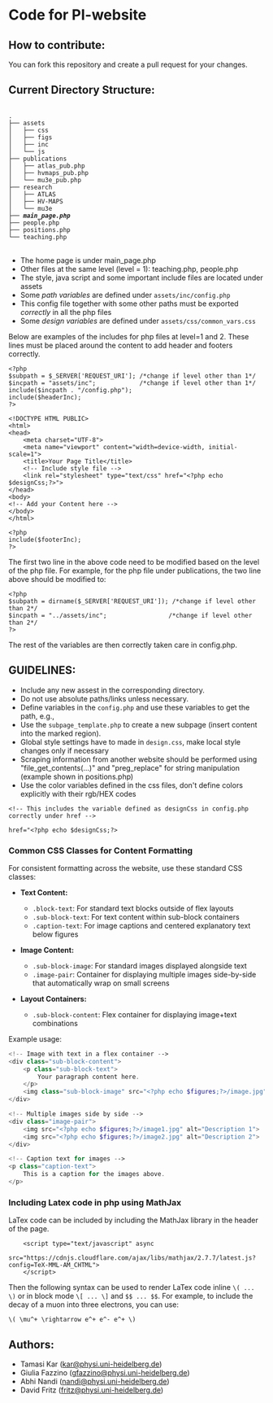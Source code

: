 # Code for PI-website

## How to contribute:
You can fork this repository and create a pull request for your changes.

## Current Directory Structure:

<pre><code>
.
├── assets
│   ├── css
│   ├── figs
│   ├── inc
│   └── js
├── publications
│   ├── atlas_pub.php
│   ├── hvmaps_pub.php
│   └── mu3e_pub.php
├── research
│   ├── ATLAS
│   ├── HV-MAPS
│   └── mu3e
├── <b><i>main_page.php</i></b>
├── people.php
├── positions.php
└── teaching.php
</code>
</pre>

- The home page is under main_page.php
- Other files at the same level (level = 1): teaching.php, people.php
- The style, java script and some important include files are located under assets
- Some *path variables* are defined under `assets/inc/config.php`
- This config file together with some other paths must be exported *correctly* in all the php files 
- Some *design variables* are defined under `assets/css/common_vars.css`

Below are examples of the includes for php files at level=1 and 2.
These lines must be placed around the content to add header and footers correctly.

```
<?php
$subpath = $_SERVER['REQUEST_URI']; /*change if level other than 1*/
$incpath = "assets/inc";            /*change if level other than 1*/
include($incpath . "/config.php");
include($headerInc);
?>

<!DOCTYPE HTML PUBLIC>
<html>
<head>
    <meta charset="UTF-8">
    <meta name="viewport" content="width=device-width, initial-scale=1">
    <title>Your Page Title</title>
	<!-- Include style file -->
    <link rel="stylesheet" type="text/css" href="<?php echo $designCss;?>">
</head>
<body>
<!-- Add your Content here -->
</body>
</html>

<?php
include($footerInc); 
?>
```
The first two line in the above code need to be modified based on the level of the php file.
For example, for the php file under publications, the two line above should be modified to:
```
<?php
$subpath = dirname($_SERVER['REQUEST_URI']); /*change if level other than 2*/
$incpath = "../assets/inc";                 /*change if level other than 2*/
?>
```
The rest of the variables are then correctly taken care in config.php.

## GUIDELINES:

- Include any new assest in the corresponding directory.
- Do not use absolute paths/links unless necessary.
- Define variables in the `config.php` and use these variables to get the path, e.g.,
- Use the `subpage_template.php` to create a new subpage (insert content into the marked region).
- Global style settings have to made in `design.css`, make local style changes only if necessary
- Scraping information from another website should be performed using "file_get_contents(...)" and "preg_replace" for string manipulation (example shown in positions.php)
- Use the color variables defined in the css files, don't define colors explicitly with their rgb/HEX codes
```
<!-- This includes the variable defined as designCss in config.php correctly under href -->

href="<?php echo $designCss;?>
```

### Common CSS Classes for Content Formatting

For consistent formatting across the website, use these standard CSS classes:

- **Text Content:**
  - `.block-text`: For standard text blocks outside of flex layouts
  - `.sub-block-text`: For text content within sub-block containers
  - `.caption-text`: For image captions and centered explanatory text below figures

- **Image Content:**
  - `.sub-block-image`: For standard images displayed alongside text
  - `.image-pair`: Container for displaying multiple images side-by-side that automatically wrap on small screens

- **Layout Containers:**
  - `.sub-block-content`: Flex container for displaying image+text combinations 

Example usage:
```php
<!-- Image with text in a flex container -->
<div class="sub-block-content">
    <p class="sub-block-text">
        Your paragraph content here.
    </p>
    <img class="sub-block-image" src="<?php echo $figures;?>/image.jpg" alt="Description">
</div>

<!-- Multiple images side by side -->
<div class="image-pair">
    <img src="<?php echo $figures;?>/image1.jpg" alt="Description 1">
    <img src="<?php echo $figures;?>/image2.jpg" alt="Description 2">
</div>

<!-- Caption text for images -->
<p class="caption-text">
    This is a caption for the images above.
</p>
```

### Including Latex code in php using MathJax
LaTex code can be included by including the MathJax library in the header of the page.
```
	<script type="text/javascript" async
	  src="https://cdnjs.cloudflare.com/ajax/libs/mathjax/2.7.7/latest.js?config=TeX-MML-AM_CHTML">
	</script>
```
Then the following syntax can be used to render LaTex code inline `\( ... \)` or in block mode `\[ ... \]` and `$$ ... $$`.
For example, to include the decay of a muon into three electrons, you can use:
```
\( \mu^+ \rightarrow e^+ e^- e^+ \)
```

## Authors:
- Tamasi Kar (<a href="mailto:kar@physi.uni-heidelberg.de">kar@physi.uni-heidelberg.de</a>)
- Giulia Fazzino (<a href="mailto:gfazzino@physi.uni-heidelberg.de">gfazzino@physi.uni-heidelberg.de</a>)
- Abhi Nandi (<a href="mailto:nandi@physi.uni-heidelberg.de">nandi@physi.uni-heidelberg.de</a>)
- David Fritz (<a href="mailto:fritz@physi.uni-heidelberg.de">fritz@physi.uni-heidelberg.de</a>)
